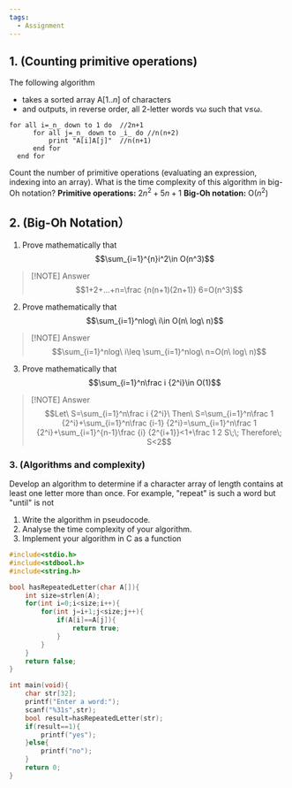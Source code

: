 ```yaml
---
tags:
  - Assignment
---
```

## 1. (Counting primitive operations)
The following algorithm
- takes a sorted array A[1.._n_] of characters
- and outputs, in reverse order, all 2-letter words νω such that ν≤ω.
```
for all i=_n_ down to 1 do  //2n+1 
      for all j=_n_ down to _i_ do //n(n+2)
          print "A[i]A[j]"  //n(n+1)
      end for  
  end for
```
Count the number of primitive operations (evaluating an expression, indexing into an array). What is the time complexity of this algorithm in big-Oh notation?
**Primitive operations:**  $2n^2+5n+1$
**Big-Oh notation:** O($n^2$)
## 2. (Big-Oh Notation）
1. Prove mathematically that $$\sum_{i=1}^{n}i^2\in O(n^3)$$
	
> [!NOTE] Answer
> $$1+2+...+n=\frac {n(n+1)(2n+1)} 6=O(n^3)$$
2. Prove mathematically that $$\sum_{i=1}^nlog\ i\in O(n\ log\ n)$$

> [!NOTE] Answer
> $$\sum_{i=1}^nlog\ i\leq \sum_{i=1}^nlog\ n=O(n\ log\ n)$$

3. Prove mathematically that $$\sum_{i=1}^n\frac i {2^i}\in O(1)$$

> [!NOTE] Answer
> $$Let\ S=\sum_{i=1}^n\frac i {2^i}\ Then\ S=\sum_{i=1}^n\frac 1 {2^i}+\sum_{i=1}^n\frac {i-1} {2^i}=\sum_{i=1}^n\frac 1 {2^i}+\sum_{i=1}^{n-1}\frac {i} {2^{i+1}}<1+\frac 1 2 S\;\; Therefore\; S<2$$
### 3. (Algorithms and complexity)
Develop an algorithm to determine if a character array of length contains at least one letter more than once. For example, "repeat" is such a word but "until" is not
1. Write the algorithm in pseudocode.
2. Analyse the time complexity of your algorithm.
3. Implement your algorithm in C as a function
```C
#include<stdio.h>
#include<stdbool.h>
#include<string.h>

bool hasRepeatedLetter(char A[]){
    int size=strlen(A);
    for(int i=0;i<size;i++){
        for(int j=i+1;j<size;j++){
            if(A[i]==A[j]){
                return true;
            }
        }
    }
    return false;
}

int main(void){
    char str[32];
    printf("Enter a word:");
    scanf("%31s",str);
    bool result=hasRepeatedLetter(str);
    if(result==1){
        printf("yes");
    }else{
        printf("no");
    }
    return 0;
}
```
